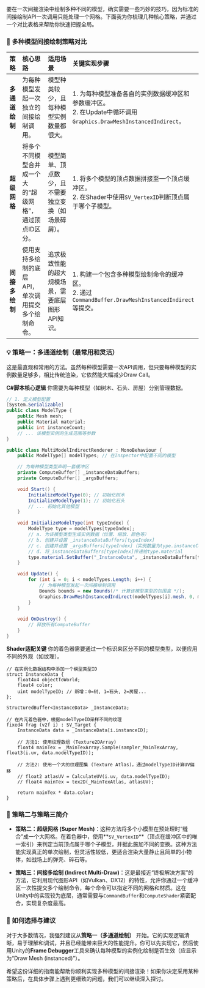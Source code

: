 要在一次间接渲染中绘制多种不同的模型，确实需要一些巧妙的技巧，因为标准的间接绘制API一次调用只能处理一个网格。下面我为你梳理几种核心策略，并通过一个对比表格来帮助你快速把握全局。

### 🔄 多种模型间接绘制策略对比

| 策略 | 核心思路 | 适用场景 | 关键实现步骤 |
| :--- | :--- | :--- | :--- |
| **多通道绘制** | 为每种模型发起一次独立的间接绘制调用。 | 模型种类较少，且每种模型实例数量都很大。 | 1. 为每种模型准备各自的实例数据缓冲区和参数缓冲区。<br>2. 在Update中循环调用`Graphics.DrawMeshInstancedIndirect`。 |
| **超级网格** | 将多个不同模型合并成一个大的“超级网格”，通过顶点ID区分。 | 模型简单、顶点数少，且不需要独立变换（如场景碎屑）。 | 1. 将多个模型的顶点数据拼接至一个顶点缓冲区。<br>2. 在Shader中使用`SV_VertexID`判断顶点属于哪个子模型。 |
| **间接多绘制** | 使用支持多绘制的底层API，单次调用提交多个绘制命令。 | 追求极致性能的超大规模场景，需要底层图形API知识。 | 1. 构建一个包含多种模型绘制命令的缓冲区。<br>2. 通过`CommandBuffer.DrawMeshInstancedIndirect`等提交。 |

### 💡 策略一：多通道绘制（最常用和灵活）

这是最直观和常用的方法。虽然每种模型需要一次API调用，但只要每种模型的实例数量足够多，相比传统渲染，它依然能大幅减少Draw Call。

**C#脚本核心逻辑**
你需要为每种模型（如树木、石头、房屋）分别管理数据。

```csharp
// 1. 定义模型配置
[System.Serializable]
public class ModelType {
    public Mesh mesh;
    public Material material;
    public int instanceCount;
    // ... 该模型实例的生成范围等参数
}

public class MultiModelIndirectRenderer : MonoBehaviour {
    public ModelType[] modelTypes; // 在Inspector中配置不同的模型

    // 为每种模型类型声明一套缓冲区
    private ComputeBuffer[] _instanceDataBuffers;
    private ComputeBuffer[] _argsBuffers;

    void Start() {
        InitializeModelType(0); // 初始化树木
        InitializeModelType(1); // 初始化石头
        // ... 初始化其他模型
    }

    void InitializeModelType(int typeIndex) {
        ModelType type = modelTypes[typeIndex];
        // a. 为该模型类型生成实例数据（位置、缩放、颜色等）
        // b. 创建并设置 _instanceDataBuffers[typeIndex]
        // c. 创建并设置 _argsBuffers[typeIndex]（实例数量为type.instanceCount）
        // d. 将_instanceDataBuffers[typeIndex]传递给type.material
        type.material.SetBuffer("_InstanceData", _instanceDataBuffers[typeIndex]);
    }

    void Update() {
        for (int i = 0; i < modelTypes.Length; i++) {
            // 为每种模型发起一次间接绘制调用
            Bounds bounds = new Bounds(/* 计算该模型类型的包围盒 */);
            Graphics.DrawMeshInstancedIndirect(modelTypes[i].mesh, 0, modelTypes[i].material, bounds, _argsBuffers[i]);
        }
    }

    void OnDestroy() {
        // 释放所有ComputeBuffer
    }
}
```

**Shader适配关键**
你的着色器需要通过一个标识来区分不同的模型类型，以便应用不同的外观（如纹理）。

```hlsl
// 在实例化数据结构中添加一个模型类型ID
struct InstanceData {
    float4x4 objectToWorld;
    float4 color;
    uint modelTypeID; // 新增：0=树, 1=石头, 2=房屋...
};

StructuredBuffer<InstanceData> _InstanceData;

// 在片元着色器中，根据modelTypeID采样不同的纹理
fixed4 frag (v2f i) : SV_Target {
    InstanceData data = _InstanceData[i.instanceID];
    
    // 方法1: 使用纹理数组 (Texture2DArray)
    float4 mainTex = _MainTexArray.Sample(sampler_MainTexArray, float3(i.uv, data.modelTypeID));

    // 方法2: 使用一个大的纹理图集 (Texture Atlas)，通过modelTypeID计算UV偏移
    // float2 atlasUV = CalculateUV(i.uv, data.modelTypeID);
    // float4 mainTex = tex2D(_MainTexAtlas, atlasUV);

    return mainTex * data.color;
}
```

### 🧠 策略二与策略三简介

- **策略二：超级网格 (Super Mesh)**：这种方法将多个小模型在预处理时“缝合”成一个大网格。在着色器中，使用**`SV_VertexID`**（顶点在缓冲区中的唯一索引）来判定当前顶点属于哪个子模型，并据此施加不同的变换。这种方法能实现真正的单次绘制，但灵活性较低，更适合渲染大量静止且简单的小物体，如战场上的弹壳、碎石等。

- **策略三：间接多绘制 (Indirect Multi-Draw)**：这是最接近“终极解决方案”的方法，它利用现代图形API（如Vulkan、DX12）的特性，允许你通过一个缓冲区一次性提交多个绘制命令，每个命令可以指定不同的网格和材质。这在Unity中的实现较为底层，通常需要与`CommandBuffer`和`ComputeShader`紧密配合，实现复杂度最高。

### 🎯 如何选择与建议

对于大多数情况，我强烈建议从**策略一（多通道绘制）** 开始。它的实现逻辑清晰，易于理解和调试，并且已经能带来巨大的性能提升。你可以先实现它，然后使用Unity的**Frame Debugger**工具来确认每种模型的实例化绘制是否生效（应显示为“Draw Mesh (instanced)”）。

希望这份详细的指南能帮助你顺利实现多种模型的间接渲染！如果你决定采用某种策略后，在具体步骤上遇到更细致的问题，我们可以继续深入探讨。